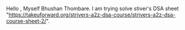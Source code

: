 Hello , Myself Bhushan Thombare.
I am trying solve stiver's DSA sheet "https://takeuforward.org/strivers-a2z-dsa-course/strivers-a2z-dsa-course-sheet-2/".


